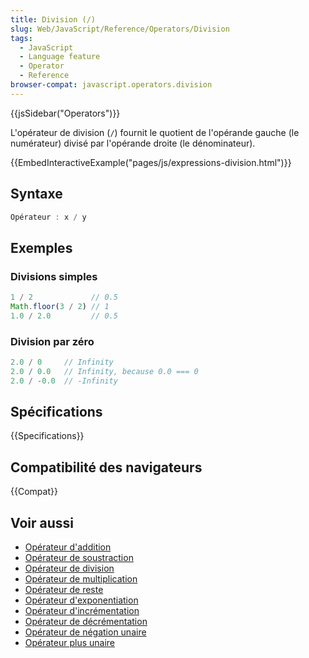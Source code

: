 ```yaml
---
title: Division (/)
slug: Web/JavaScript/Reference/Operators/Division
tags:
  - JavaScript
  - Language feature
  - Operator
  - Reference
browser-compat: javascript.operators.division
---
```

{{jsSidebar("Operators")}}

L'opérateur de division (`/`) fournit le quotient de l'opérande gauche (le numérateur) divisé par l'opérande droite (le dénominateur).

{{EmbedInteractiveExample("pages/js/expressions-division.html")}}

## Syntaxe

```js
Opérateur : x / y
```

## Exemples

### Divisions simples

```js
1 / 2             // 0.5
Math.floor(3 / 2) // 1
1.0 / 2.0         // 0.5
```

### Division par zéro

```js
2.0 / 0     // Infinity
2.0 / 0.0   // Infinity, because 0.0 === 0
2.0 / -0.0  // -Infinity
```

## Spécifications

{{Specifications}}

## Compatibilité des navigateurs

{{Compat}}

## Voir aussi

- [Opérateur d'addition](/fr/docs/Web/JavaScript/Reference/Operators/Addition)
- [Opérateur de soustraction](/fr/docs/Web/JavaScript/Reference/Operators/Subtraction)
- [Opérateur de division](/fr/docs/Web/JavaScript/Reference/Operators/Division)
- [Opérateur de multiplication](/fr/docs/Web/JavaScript/Reference/Operators/Multiplication)
- [Opérateur de reste](/fr/docs/Web/JavaScript/Reference/Operators/Remainder)
- [Opérateur d'exponentiation](/fr/docs/Web/JavaScript/Reference/Operators/Exponentiation)
- [Opérateur d'incrémentation](/fr/docs/Web/JavaScript/Reference/Operators/Increment)
- [Opérateur de décrémentation](/fr/docs/Web/JavaScript/Reference/Operators/Decrement)
- [Opérateur de négation unaire](/fr/docs/Web/JavaScript/Reference/Operators/Unary_negation)
- [Opérateur plus unaire](/fr/docs/Web/JavaScript/Reference/Operators/Unary_plus)
